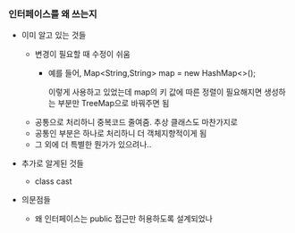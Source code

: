 ### 인터페이스를 왜 쓰는지

- 이미 알고 있는 것들
    - 변경이 필요할 때 수정이 쉬움
        - 예를 들어, Map<String,String> map = new HashMap<>();

          이렇게 사용하고 있었는데 map의 키 값에 따른 정렬이 필요해지면 생성하는 부분만 TreeMap으로 바꿔주면 됨
    - 공통으로 처리하니 중복코드 줄여줌. 추상 클래스도 마찬가지로
    - 공통인 부분은 하나로 처리하니 더 객체지향적이게 됨
    - 그 외에 더 특별한 뭔가가 있으려나..

- 추가로 알게된 것들
    - class cast


- 의문점들
  - 왜 인터페이스는 public 접근만 허용하도록 설계되었나

